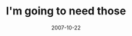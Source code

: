 ---
layout: base.njk
title : 'I&#39;m going to need those' 
view_title : 'I&#39;m going to need those' 
year : '2007' 
date : '2007-10-22' 
img_file : '/drawing/imgoingtoneedthose.png' 
html_file : 'imgoingtoneedthose' 
next_html : 'nooneunderstandsme.html' 
year_order : '215' 
permalink : "title/{{html_file}}.html"
---